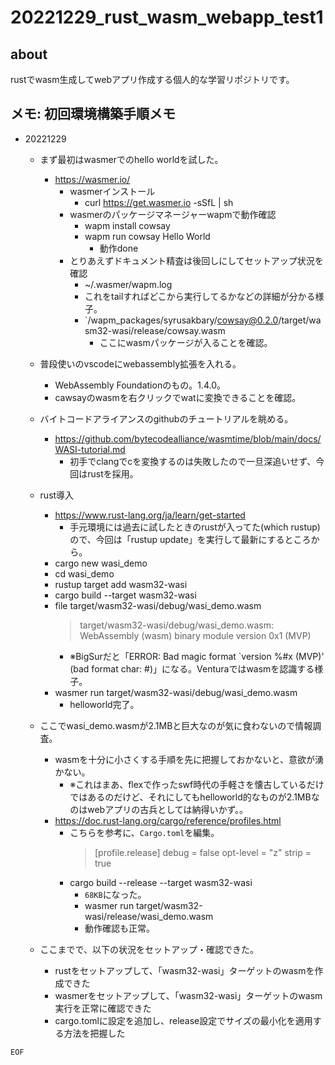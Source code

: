 # 20221229_rust_wasm_webapp_test1

## about

rustでwasm生成してwebアプリ作成する個人的な学習リポジトリです。



## メモ: 初回環境構築手順メモ

- 20221229
	- まず最初はwasmerでのhello worldを試した。
		- https://wasmer.io/
			- wasmerインストール
				- curl https://get.wasmer.io -sSfL | sh
			- wasmerのパッケージマネージャーwapmで動作確認
				- wapm install cowsay
				- wapm run cowsay Hello World
					- 動作done
			- とりあえずドキュメント精査は後回しにしてセットアップ状況を確認
				- ~/.wasmer/wapm.log
				- これをtailすればどこから実行してるかなどの詳細が分かる様子。
				- `/wapm_packages/syrusakbary/cowsay@0.2.0/target/wasm32-wasi/release/cowsay.wasm
					- ここにwasmパッケージが入ることを確認。

	- 普段使いのvscodeにwebassembly拡張を入れる。
		- WebAssembly Foundationのもの。1.4.0。
		- cawsayのwasmを右クリックでwatに変換できることを確認。

	- バイトコードアライアンスのgithubのチュートリアルを眺める。
		- https://github.com/bytecodealliance/wasmtime/blob/main/docs/WASI-tutorial.md
			- 初手でclangでcを変換するのは失敗したので一旦深追いせず、今回はrustを採用。

	- rust導入
		- https://www.rust-lang.org/ja/learn/get-started
			- 手元環境には過去に試したときのrustが入ってた(which rustup)ので、今回は「rustup update」を実行して最新にするところから。
		- cargo new wasi_demo
		- cd wasi_demo
		- rustup target add wasm32-wasi
		- cargo build --target wasm32-wasi
		- file target/wasm32-wasi/debug/wasi_demo.wasm
			> target/wasm32-wasi/debug/wasi_demo.wasm: WebAssembly (wasm) binary module version 0x1 (MVP)
			- ※BigSurだと「ERROR: Bad magic format `version %#x (MVP)' (bad format char: #)」になる。Venturaではwasmを認識する様子。
		- wasmer run target/wasm32-wasi/debug/wasi_demo.wasm
			- helloworld完了。

	- ここでwasi_demo.wasmが2.1MBと巨大なのが気に食わないので情報調査。
		- wasmを十分に小さくする手順を先に把握しておかないと、意欲が湧かない。
			- ※これはまあ、flexで作ったswf時代の手軽さを懐古しているだけではあるのだけど、それにしてもhelloworld的なものが2.1MBなのはwebアプリの古兵としては納得いかず。。
		- https://doc.rust-lang.org/cargo/reference/profiles.html
			- こちらを参考に、`Cargo.toml`を編集。
				> [profile.release]
					debug = false
					opt-level = "z"
					strip = true
			- cargo build --release --target wasm32-wasi
				- `68KB`になった。
				- wasmer run target/wasm32-wasi/release/wasi_demo.wasm
				- 動作確認も正常。

	- ここまでで、以下の状況をセットアップ・確認できた。
		- rustをセットアップして、「wasm32-wasi」ターゲットのwasmを作成できた
		- wasmerをセットアップして、「wasm32-wasi」ターゲットのwasm実行を正常に確認できた
		- cargo.tomlに設定を追加し、release設定でサイズの最小化を適用する方法を把握した


`EOF`